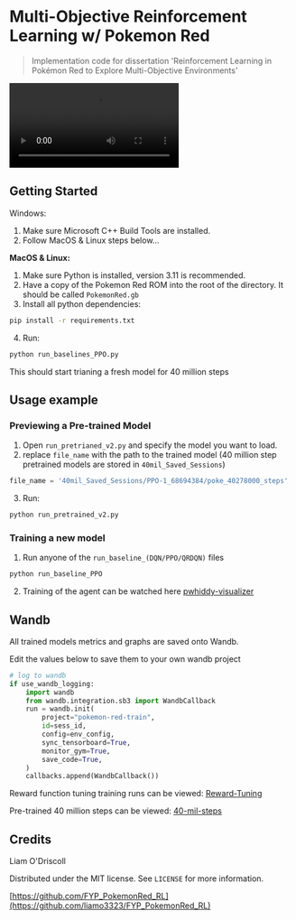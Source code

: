 # Multi-Objective Reinforcement Learning w/ Pokemon Red

> Implementation code for dissertation 'Reinforcement Learning in Pokémon Red to Explore Multi-Objective Environments'

![](example_good.mp4)

## Getting Started

Windows:

1. Make sure Microsoft C++ Build Tools are installed.
2. Follow MacOS & Linux steps below...

**MacOS & Linux:**

1. Make sure Python is installed, version 3.11 is recommended.
2. Have a copy of the Pokemon Red ROM into the root of the directory. It should be called `PokemonRed.gb`
3. Install all python dependencies:

```sh
pip install -r requirements.txt
```

4. Run:

```sh
python run_baselines_PPO.py
```

This should start trianing a fresh model for 40 million steps

## Usage example

### Previewing a Pre-trained Model

1. Open `run_pretrianed_v2.py` and specify the model you want to load.
2. replace `file_name` with the path to the trained model (40 million step pretrained models are stored in `40mil_Saved_Sessions`)

```python
file_name = '40mil_Saved_Sessions/PPO-1_68694384/poke_40278000_steps'
```

3. Run:

```sh
python run_pretrained_v2.py
```

### Training a new model

1. Run anyone of the `run_baseline_(DQN/PPO/QRDQN)` files

```sh
python run_baseline_PPO
```

2. Training of the agent can be watched here [pwhiddy-visualizer](https://pwhiddy.github.io/pokerl-map-viz/)

## Wandb

All trained models metrics and graphs are saved onto Wandb.

Edit the values below to save them to your own wandb project

```python
# log to wandb
if use_wandb_logging:
    import wandb
    from wandb.integration.sb3 import WandbCallback
    run = wandb.init(
        project="pokemon-red-train",
        id=sess_id,
        config=env_config,
        sync_tensorboard=True,
        monitor_gym=True,
        save_code=True,
    )
    callbacks.append(WandbCallback())
```

Reward function tuning training runs can be viewed: [Reward-Tuning](https://wandb.ai/liam3323/pokemon-red-train)

Pre-trained 40 million steps can be viewed: [40-mil-steps](https://wandb.ai/liam3323/FYP-RL-DATA)

## Credits

Liam O'Driscoll

Distributed under the MIT license. See `LICENSE` for more information.

[https://github.com/FYP_PokemonRed_RL](https://github.com/liamo3323/FYP_PokemonRed_RL)

